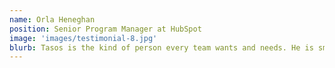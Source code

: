 ```yaml
---
name: Orla Heneghan
position: Senior Program Manager at HubSpot
image: 'images/testimonial-8.jpg'
blurb: Tasos is the kind of person every team wants and needs. He is smart, inventive, kind and hard working. I'd love to work with him again.
---
```


